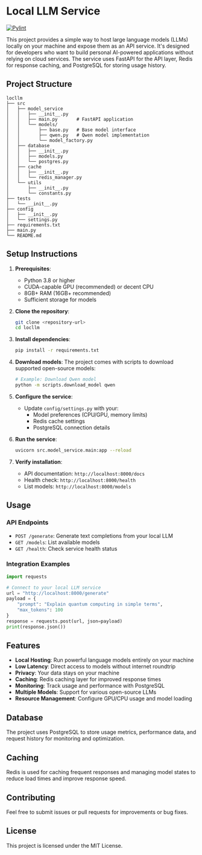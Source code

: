 # Local LLM Service

[![Pylint](https://github.com/ashutosh1919/locllm/actions/workflows/superlinter.yaml/badge.svg)](https://github.com/YOUR_USERNAME/locllm/actions/workflows/superlinter.yaml)

This project provides a simple way to host large language models (LLMs) locally on your machine and expose them as an API service. It's designed for developers who want to build personal AI-powered applications without relying on cloud services. The service uses FastAPI for the API layer, Redis for response caching, and PostgreSQL for storing usage history.

## Project Structure

```
locllm
├── src
│   ├── model_service
│   │   ├── __init__.py
│   │   ├── main.py       # FastAPI application
│   │   └── models/
│   │       ├── base.py   # Base model interface
│   │       ├── qwen.py   # Qwen model implementation
│   │       └── model_factory.py
│   ├── database
│   │   ├── __init__.py
│   │   ├── models.py
│   │   └── postgres.py
│   ├── cache
│   │   ├── __init__.py
│   │   └── redis_manager.py
│   └── utils
│       ├── __init__.py
│       └── constants.py
├── tests
│   └── __init__.py
├── config
│   ├── __init__.py
│   └── settings.py
├── requirements.txt
├── main.py
└── README.md
```

## Setup Instructions

1. **Prerequisites**:
   - Python 3.8 or higher
   - CUDA-capable GPU (recommended) or decent CPU
   - 8GB+ RAM (16GB+ recommended)
   - Sufficient storage for models

2. **Clone the repository**:
   ```bash
   git clone <repository-url>
   cd locllm
   ```

3. **Install dependencies**:
   ```bash
   pip install -r requirements.txt
   ```

4. **Download models**:
   The project comes with scripts to download supported open-source models:
   ```bash
   # Example: Download Qwen model
   python -m scripts.download_model qwen
   ```

5. **Configure the service**:
   - Update `config/settings.py` with your:
     - Model preferences (CPU/GPU, memory limits)
     - Redis cache settings
     - PostgreSQL connection details

6. **Run the service**:
   ```bash
   uvicorn src.model_service.main:app --reload
   ```

7. **Verify installation**:
   - API documentation: `http://localhost:8000/docs`
   - Health check: `http://localhost:8000/health`
   - List models: `http://localhost:8000/models`

## Usage

### API Endpoints

- `POST /generate`: Generate text completions from your local LLM
- `GET /models`: List available models
- `GET /health`: Check service health status

### Integration Examples

```python
import requests

# Connect to your local LLM service
url = "http://localhost:8000/generate"
payload = {
    "prompt": "Explain quantum computing in simple terms",
    "max_tokens": 100
}
response = requests.post(url, json=payload)
print(response.json())
```

## Features

- **Local Hosting**: Run powerful language models entirely on your machine
- **Low Latency**: Direct access to models without internet roundtrip
- **Privacy**: Your data stays on your machine
- **Caching**: Redis caching layer for improved response times
- **Monitoring**: Track usage and performance with PostgreSQL
- **Multiple Models**: Support for various open-source LLMs
- **Resource Management**: Configure GPU/CPU usage and model loading

## Database

The project uses PostgreSQL to store usage metrics, performance data, and request history for monitoring and optimization.

## Caching

Redis is used for caching frequent responses and managing model states to reduce load times and improve response speed.

## Contributing

Feel free to submit issues or pull requests for improvements or bug fixes.

## License

This project is licensed under the MIT License.